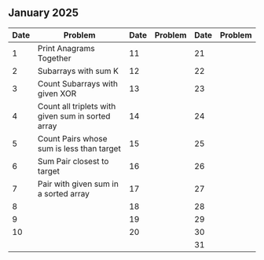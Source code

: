 ## January 2025

| Date | Problem                                           | Date | Problem | Date | Problem |
| ---- | ------------------------------------------------- | ---- | ------- | ---- | ------- |
| 1    | Print Anagrams Together                           | 11   |         | 21   |         |
| 2    | Subarrays with sum K                              | 12   |         | 22   |         |
| 3    | Count Subarrays with given XOR                    | 13   |         | 23   |         |
| 4    | Count all triplets with given sum in sorted array | 14   |         | 24   |         |
| 5    | Count Pairs whose sum is less than target         | 15   |         | 25   |         |
| 6    | Sum Pair closest to target                        | 16   |         | 26   |         |
| 7    | Pair with given sum in a sorted array             | 17   |         | 27   |         |
| 8    |                                                   | 18   |         | 28   |         |
| 9    |                                                   | 19   |         | 29   |         |
| 10   |                                                   | 20   |         | 30   |         |
|      |                                                   |      |         | 31   |         |
